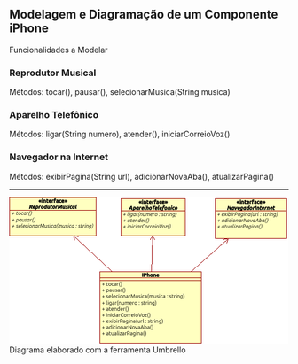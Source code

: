 

## Modelagem e Diagramação de um Componente iPhone

Funcionalidades a Modelar

### Reprodutor Musical
 Métodos: tocar(), pausar(), selecionarMusica(String musica)

### Aparelho Telefônico
 Métodos: ligar(String numero), atender(), iniciarCorreioVoz()

### Navegador na Internet
 Métodos: exibirPagina(String url), adicionarNovaAba(), atualizarPagina()


---

![Diagrama de Classe](images/diagrama-de-classe.png)
Diagrama elaborado com a ferramenta Umbrello


